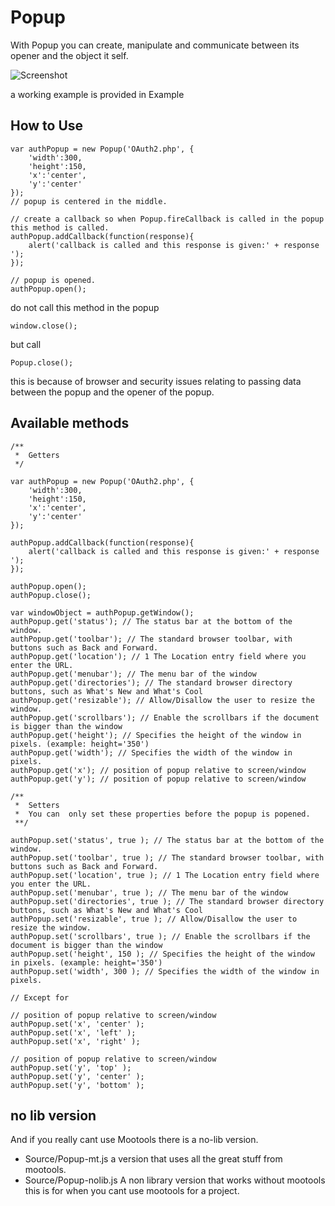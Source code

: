 Popup
===========

With Popup you can create, manipulate and communicate between its opener and the object it self.

![Screenshot](https://github.com/mientjan/Popup/raw/master/screenshot.png)

a working example is provided in Example

How to Use
----------

	var authPopup = new Popup('OAuth2.php', {
		'width':300,
		'height':150,
		'x':'center', 
		'y':'center' 
	});
	// popup is centered in the middle.

	// create a callback so when Popup.fireCallback is called in the popup this method is called.
	authPopup.addCallback(function(response){
		alert('callback is called and this response is given:' + response ');
	});

	// popup is opened.
	authPopup.open();



do not call this method in the popup

	window.close(); 

but call 

	Popup.close(); 

this is because of browser and security issues relating to passing data 
between the popup and the opener of the popup.

Available methods
-----------------

	/**
	 *	Getters
	 */

	var authPopup = new Popup('OAuth2.php', {
		'width':300,
		'height':150,
		'x':'center', 
		'y':'center' 
	});

	authPopup.addCallback(function(response){
		alert('callback is called and this response is given:' + response ');
	});

	authPopup.open();
	authPopup.close();

	var windowObject = authPopup.getWindow();
	authPopup.get('status'); // The status bar at the bottom of the window.
	authPopup.get('toolbar'); // The standard browser toolbar, with buttons such as Back and Forward.
	authPopup.get('location'); // 1 The Location entry field where you enter the URL.
	authPopup.get('menubar'); // The menu bar of the window
	authPopup.get('directories'); // The standard browser directory buttons, such as What's New and What's Cool
	authPopup.get('resizable'); // Allow/Disallow the user to resize the window.
	authPopup.get('scrollbars'); // Enable the scrollbars if the document is bigger than the window
	authPopup.get('height'); // Specifies the height of the window in pixels. (example: height='350')
	authPopup.get('width'); // Specifies the width of the window in pixels.
	authPopup.get('x'); // position of popup relative to screen/window
	authPopup.get('y'); // position of popup relative to screen/window
	
	/**
	 * 	Setters
	 * 	You can  only set these properties before the popup is popened.
	 **/
	
	authPopup.set('status', true ); // The status bar at the bottom of the window.
	authPopup.set('toolbar', true ); // The standard browser toolbar, with buttons such as Back and Forward.
	authPopup.set('location', true ); // 1 The Location entry field where you enter the URL.
	authPopup.set('menubar', true ); // The menu bar of the window
	authPopup.set('directories', true ); // The standard browser directory buttons, such as What's New and What's Cool
	authPopup.set('resizable', true ); // Allow/Disallow the user to resize the window.
	authPopup.set('scrollbars', true ); // Enable the scrollbars if the document is bigger than the window
	authPopup.set('height', 150 ); // Specifies the height of the window in pixels. (example: height='350')
	authPopup.set('width', 300 ); // Specifies the width of the window in pixels.
	
	// Except for 

	// position of popup relative to screen/window
	authPopup.set('x', 'center' ); 
	authPopup.set('x', 'left' ); 
	authPopup.set('x', 'right' );
	
	// position of popup relative to screen/window
	authPopup.set('y', 'top' ); 
	authPopup.set('y', 'center' ); 
	authPopup.set('y', 'bottom' ); 


no lib version
--------------

And if you really cant use Mootools there is a no-lib version.

* Source/Popup-mt.js a version that uses all the great stuff from mootools.
* Source/Popup-nolib.js A non library version that works without mootools this is for when you cant use mootools for a project.